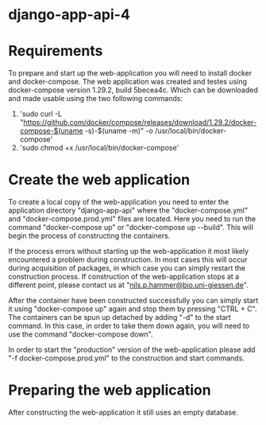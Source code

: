 # django-app-api-4

# Requirements #
To prepare and start up the web-application you will need to install docker and docker-compose.
The web application was created and testes using docker-compose version 1.29.2, build 5becea4c. Which can be downloaded and made usable using the two following commands:
1) 'sudo curl -L "https://github.com/docker/compose/releases/download/1.29.2/docker-compose-$(uname -s)-$(uname -m)" -o /usr/local/bin/docker-compose'
2) 'sudo chmod +x /usr/local/bin/docker-compose'

# Create the web application #
To create a local copy of the web-application you need to enter the application directory "django-app-api" where the "docker-compose.yml" and "docker-compose.prod.yml" files are located.
Here you need to run the command "docker-compose up" or "docker-compose up --build". This will begin the process of constructing the containers. 

If the process errors without starting up the web-application it most likely encountered a problem during construction. In most cases this will occur during acquisition of packages, in which case you can simply restart the construction process.
If construction of the web-application stops at a different point, please contact us at "nils.p.hammer@bio.uni-giessen.de".

After the container have been constructed successfully you can simply start it using "docker-compose up" again and stop them by pressing "CTRL + C".
The containers can be spun up detached by adding "-d" to the start command. In this case, in order to take them down again, you will need to use the command "docker-compose down".

In order to start the "production" version of the web-application please add "-f docker-compose.prod.yml" to the construction and start commands.

# Preparing the web application #
After constructing the web-application it still uses an empty database. 
